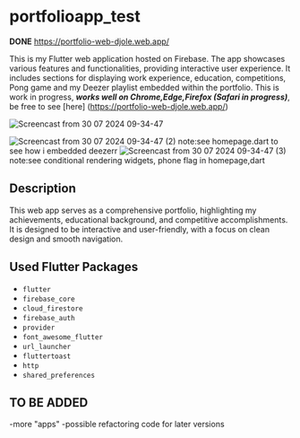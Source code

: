 # portfolioapp_test
**DONE**
https://portfolio-web-djole.web.app/

This is my Flutter web application hosted on Firebase. The app showcases various features and functionalities, providing  interactive user experience. 
It includes sections for displaying work experience, education, competitions, Pong game and my Deezer playlist embedded within the portfolio.
This is work in progress, ___works well on Chrome,Edge,Firefox (Safari in progress)___, be free to see [here] (https://portfolio-web-djole.web.app/)

![Screencast from 30 07 2024  09-34-47](https://github.com/user-attachments/assets/fcd88d6b-f352-4230-88eb-7ab23a7626ca)

![Screencast from 30 07 2024  09-34-47 (2)](https://github.com/user-attachments/assets/4a3dfdb7-a833-471f-a7e1-25a0f99fa04b)
note:see homepage.dart to see how i embedded deezerr
![Screencast from 30 07 2024  09-34-47 (3)](https://github.com/user-attachments/assets/46ccdf4f-6a2b-405a-bed3-3ab0150c3fc3)
note:see conditional rendering widgets, phone flag in homepage,dart

## Description

This web app serves as a comprehensive portfolio, highlighting my achievements, educational background, and competitive accomplishments. 
It is designed to be interactive and user-friendly, with a focus on clean design and smooth navigation.


## Used Flutter Packages

- `flutter`
- `firebase_core`
- `cloud_firestore`
- `firebase_auth`
- `provider`
- `font_awesome_flutter`
- `url_launcher`
- `fluttertoast`
- `http`
- `shared_preferences`

## TO BE ADDED
-more "apps"
-possible refactoring code for later versions

